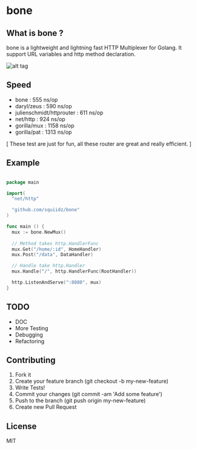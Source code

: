 bone
=======

## What is bone ?

bone is a lightweight and lightning fast HTTP Multiplexer for Golang. It support URL variables and http method declaration.

![alt tag](https://c2.staticflickr.com/2/1070/540747396_5542b42cca_z.jpg)

## Speed

- bone : 	 				           555  ns/op
- daryl/zeus :				       590  ns/op
- julienschmidt/httprouter : 611  ns/op
- net/http : 				         924  ns/op
- gorilla/mux : 			       1158 ns/op
- gorilla/pat : 			       1313 ns/op

[ These test are just for fun, all these router are great and really efficient. ]

## Example

``` go

package main

import(
  "net/http"

  "github.com/squiidz/bone"
)

func main () {
  mux := bone.NewMux()
  
  // Method takes http.HandlerFunc
  mux.Get("/home/:id", HomeHandler)
  mux.Post("/data", DataHandler)

  // Handle take http.Handler
  mux.Handle("/", http.HandlerFunc(RootHandler))

  http.ListenAndServe(":8080", mux)
}

```
## TODO

- DOC
- More Testing
- Debugging
- Refactoring

## Contributing

1. Fork it
2. Create your feature branch (git checkout -b my-new-feature)
3. Write Tests!
4. Commit your changes (git commit -am 'Add some feature')
5. Push to the branch (git push origin my-new-feature)
6. Create new Pull Request

## License
MIT
